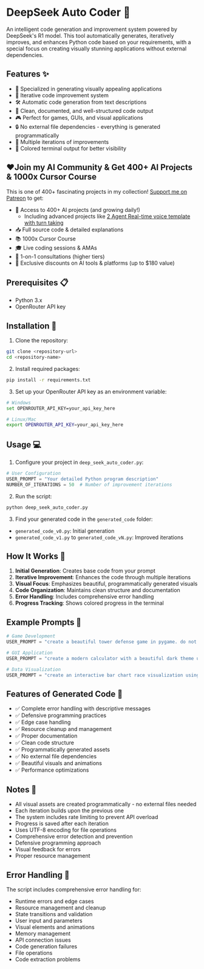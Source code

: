 # DeepSeek Auto Coder 🚀

An intelligent code generation and improvement system powered by DeepSeek's R1 model. This tool automatically generates, iteratively improves, and enhances Python code based on your requirements, with a special focus on creating visually stunning applications without external dependencies.

## Features ✨

- 🎨 Specialized in generating visually appealing applications
- 🔄 Iterative code improvement system
- 🛠️ Automatic code generation from text descriptions
- 📝 Clean, documented, and well-structured code output
- 🎮 Perfect for games, GUIs, and visual applications
- 🔒 No external file dependencies - everything is generated programmatically
- 🎯 Multiple iterations of improvements
- 🌈 Colored terminal output for better visibility

## ❤️Join my AI Community & Get 400+ AI Projects & 1000x Cursor Course

This is one of 400+ fascinating projects in my collection! [Support me on Patreon](https://www.patreon.com/c/echohive42/membership) to get:

- 🎯 Access to 400+ AI projects (and growing daily!)
  - Including advanced projects like [2 Agent Real-time voice template with turn taking](https://www.patreon.com/posts/2-agent-real-you-118330397)
- 📥 Full source code & detailed explanations
- 📚 1000x Cursor Course
- 🎓 Live coding sessions & AMAs
- 💬 1-on-1 consultations (higher tiers)
- 🎁 Exclusive discounts on AI tools & platforms (up to $180 value)

## Prerequisites 📋

- Python 3.x
- OpenRouter API key

## Installation 🔧

1. Clone the repository:

```bash
git clone <repository-url>
cd <repository-name>
```

2. Install required packages:

```bash
pip install -r requirements.txt
```

3. Set up your OpenRouter API key as an environment variable:

```bash
# Windows
set OPENROUTER_API_KEY=your_api_key_here

# Linux/Mac
export OPENROUTER_API_KEY=your_api_key_here
```

## Usage 💻

1. Configure your project in `deep_seek_auto_coder.py`:

```python
# User Configuration
USER_PROMPT = "Your detailed Python program description"
NUMBER_OF_ITERATIONS = 50  # Number of improvement iterations
```

2. Run the script:

```bash
python deep_seek_auto_coder.py
```

3. Find your generated code in the `generated_code` folder:

- `generated_code_v0.py`: Initial generation
- `generated_code_v1.py` to `generated_code_vN.py`: Improved iterations

## How It Works 🔄

1. **Initial Generation**: Creates base code from your prompt
2. **Iterative Improvement**: Enhances the code through multiple iterations
3. **Visual Focus**: Emphasizes beautiful, programmatically generated visuals
4. **Code Organization**: Maintains clean structure and documentation
5. **Error Handling**: Includes comprehensive error handling
6. **Progress Tracking**: Shows colored progress in the terminal

## Example Prompts 📝

```python
# Game Development
USER_PROMPT = "create a beautiful tower defense game in pygame. do not use outside assets. all assets should be created within pygame"

# GUI Application
USER_PROMPT = "create a modern calculator with a beautiful dark theme using tkinter"

# Data Visualization
USER_PROMPT = "create an interactive bar chart race visualization using pygame"
```

## Features of Generated Code 🎯

- ✅ Complete error handling with descriptive messages
- ✅ Defensive programming practices
- ✅ Edge case handling
- ✅ Resource cleanup and management
- ✅ Proper documentation
- ✅ Clean code structure
- ✅ Programmatically generated assets
- ✅ No external file dependencies
- ✅ Beautiful visuals and animations
- ✅ Performance optimizations

## Notes 📌

- All visual assets are created programmatically - no external files needed
- Each iteration builds upon the previous one
- The system includes rate limiting to prevent API overload
- Progress is saved after each iteration
- Uses UTF-8 encoding for file operations
- Comprehensive error detection and prevention
- Defensive programming approach
- Visual feedback for errors
- Proper resource management

## Error Handling 🚨

The script includes comprehensive error handling for:

- Runtime errors and edge cases
- Resource management and cleanup
- State transitions and validation
- User input and parameters
- Visual elements and animations
- Memory management
- API connection issues
- Code generation failures
- File operations
- Code extraction problems
